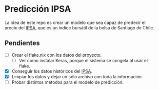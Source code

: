 # Predicción IPSA

La idea de este repo es crear un modelo que sea capaz de predecir el precio del [IPSA](https://www.spglobal.com/spdji/en/indices/equity/sp-ipsa/#overview), que es un índice bursátil de la bolsa de Santiago de Chile.

## Pendientes 
- [ ] Crear el flake.nix con los datos del proyecto.
    - [ ] Ver como instalar Keras, porque el sistema se congela al usar el flake.
- [x] Conseguir los datos históricos del [IPSA](https://www.spglobal.com/spdji/en/indices/equity/sp-ipsa/#overview).
- [x] Limpiar los datos y dejar un sólo archivo con toda la información.
- [ ] Probar distintos métodos para el modelo de predicción.